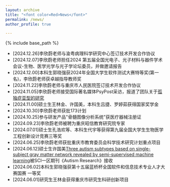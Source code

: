 ```yaml
---
layout: archive
title: "<font color=Red>News</font>"
permalink: /news/
author_profile: true

---
```


{% include base_path %}

- [2024.12.26]李欣蔚老师与渝粤病理科学研究中心签订技术开发合作协议
- [2024.12.07]李欣蔚老师担任2024 第五届全国光电子、光子材料与器件学术会议-生物、医学光学与光子学论坛委员，并做邀请报告
- [2024.12.00]本科生郭晓强获2024年全国大学生软件测试大赛特等奖(第一名)，李欣蔚老师获卓越指导教师奖
- [2024.11.22]李欣蔚老师与重庆市人民医院签订技术开发合作协议
- [2024.11.05]李欣蔚老师接受国际著名媒体PsyPost采访，报道了团队关于[孤独症亚型的研究](https://www.psypost.org/machine-learning-algorithm-identifies-three-unique-autism-subtypes-in-males/)
- [2024.11.00]硕士生王林金、许国美，本科生吕捷、罗婷茹获得国家奖学金
- [2024.10.30]李欣蔚老师获批173计划
- [2024.10.25]参与研发产品"骨髓图像分析系统"获医疗器械注册证
- [2024.09.23]李欣蔚老师被聘为重庆昭信教育研究院专家
- [2024.07.01]硕士生孔浩欢等、本科生代宇等获得第九届全国大学生生物医学工程创新设计竞赛三等奖
- [2024.06.25]李欣蔚老师获批重庆市教育委员会科学技术研究计划重点项目
- [2024.06.12]硕士生许国美[Three autism subtypes based on single-subject gray matter network revealed by semi-supervised machine learning](https://onlinelibrary.wiley.com/doi/10.1002/aur.3183)被SCI一区期刊《Autism Research》接收
- [2024.06.02]本科生郭晓强获第十五届蓝桥杯全国软件和信息技术专业人才大赛国赛 一等奖
- [2024.06.01]研究生王林金获得重庆市研究生科研创新项目

